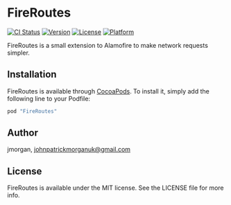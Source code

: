 # FireRoutes

[![CI Status](http://img.shields.io/travis/jmorgan/FireRoutes.svg?style=flat)](https://travis-ci.org/jmorgan/FireRoutes)
[![Version](https://img.shields.io/cocoapods/v/FireRoutes.svg?style=flat)](http://cocoapods.org/pods/FireRoutes)
[![License](https://img.shields.io/cocoapods/l/FireRoutes.svg?style=flat)](http://cocoapods.org/pods/FireRoutes)
[![Platform](https://img.shields.io/cocoapods/p/FireRoutes.svg?style=flat)](http://cocoapods.org/pods/FireRoutes)

FireRoutes is a small extension to Alamofire to make network requests simpler.


## Installation

FireRoutes is available through [CocoaPods](http://cocoapods.org). To install
it, simply add the following line to your Podfile:

```ruby
pod "FireRoutes"
```

## Author

jmorgan, johnpatrickmorganuk@gmail.com

## License

FireRoutes is available under the MIT license. See the LICENSE file for more info.
